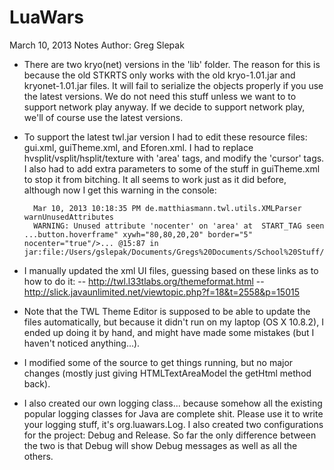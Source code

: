 LuaWars
=======

March 10, 2013 Notes
Author: Greg Slepak

- There are two kryo(net) versions in the 'lib' folder. The reason for this is because the old STKRTS only works with the old kryo-1.01.jar and kryonet-1.01.jar files. It will fail to serialize the objects properly if you use the latest versions. We do not need this stuff unless we want to to support network play anyway. If we decide to support network play, we'll of course use the latest versions.

- To support the latest twl.jar version I had to edit these resource files: gui.xml, guiTheme.xml, and Eforen.xml. I had to replace hvsplit/vsplit/hsplit/texture with 'area' tags, and modify the 'cursor' tags. I also had to add extra parameters to some of the stuff in guiTheme.xml to stop it from bitching. It all seems to work just as it did before, although now I get this warning in the console:

		Mar 10, 2013 10:18:35 PM de.matthiasmann.twl.utils.XMLParser warnUnusedAttributes
		WARNING: Unused attribute 'nocenter' on 'area' at  START_TAG seen ...button.hoverframe" xywh="80,80,20,20" border="5" nocenter="true"/>... @15:87 in jar:file:/Users/gslepak/Documents/Gregs%20Documents/School%20Stuff/UF/UF%20Senior/GamesAI.noindex/LuaWars.git/lib/resources.jar!/resources/themes/gui.xml

- I manually updated the xml UI files, guessing based on these links as to how to do it:
-- http://twl.l33tlabs.org/themeformat.html
-- http://slick.javaunlimited.net/viewtopic.php?f=18&t=2558&p=15015

- Note that the TWL Theme Editor is supposed to be able to update the files automatically, but because it didn't run on my laptop (OS X 10.8.2), I ended up doing it by hand, and might have made some mistakes (but I haven't noticed anything...).

- I modified some of the source to get things running, but no major changes (mostly just giving HTMLTextAreaModel the getHtml method back).

- I also created our own logging class... because somehow all the existing popular logging classes for Java are complete shit. Please use it to write your logging stuff, it's org.luawars.Log. I also created two configurations for the project: Debug and Release. So far the only difference between the two is that Debug will show Debug messages as well as all the others.